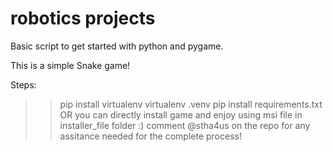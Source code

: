 # robotics projects
Basic script to get started with python and pygame.

This is a simple Snake game!

Steps:
>> pip install virtualenv
>> virtualenv .venv
>> pip install requirements.txt
OR
>> you can directly install game and enjoy using msi file in installer_file folder :)
>> comment @stha4us on the repo for any assitance needed for the complete process!
